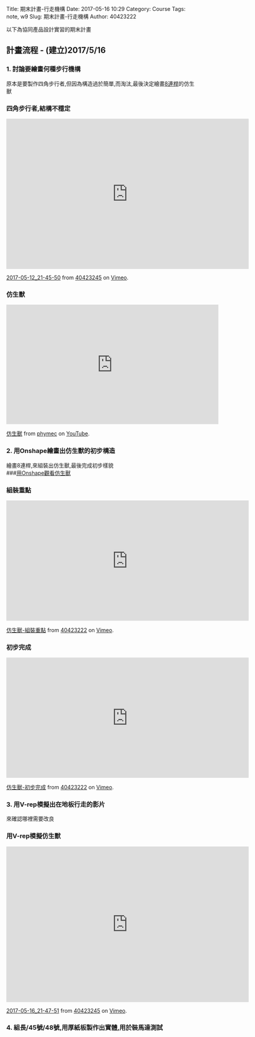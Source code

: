 Title: 期末計畫-行走機構
Date: 2017-05-16 10:29
Category: Course
Tags: note, w9
Slug: 期末計畫-行走機構
Author: 40423222

以下為協同產品設計實習的期末計畫 

<!-- PELICAN_END_SUMMARY -->

## 計畫流程 - (建立)2017/5/16
### 1. 討論要繪畫何種步行機構<br/>
原本是要製作四角步行者,但因為構造過於簡單,而淘汰,最後決定繪畫<a href="https://40423245.github.io/2017springcd_hw/blog/2017spring-cd-W7.html">8連桿</a>的仿生獸<br/>


### 四角步行者,結構不穩定<br/>
<iframe src="https://player.vimeo.com/video/217175485" width="640" height="396" frameborder="0" webkitallowfullscreen mozallowfullscreen allowfullscreen></iframe>
<p><a href="https://vimeo.com/217175485">2017-05-12_21-45-50</a> from <a href="https://vimeo.com/user47996237">40423245</a> on <a href="https://vimeo.com">Vimeo</a>.</p>


### 仿生獸<br/>
<iframe width="560" height="315" src="https://www.youtube.com/embed/kKSDgIhc8GI" frameborder="0" allowfullscreen></iframe>
<p><a href="https://www.youtube.com/watch?v=kKSDgIhc8GI&t=98s">仿生獸</a> from <a href="https://www.youtube.com/channel/UCSO_wccIgWaT7Zha99EZpEg">phymec</a> on <a href="https://www.youtube.com/">YouTube</a>.</p>


### 2. 用Onshape繪畫出仿生獸的初步構造<br/>
繪畫8連桿,來組裝出仿生獸,最後完成初步樣貌<br/>
###<a href="https://cad.onshape.com/documents/184f668225ac75f1792c95e7/w/72571acf6c6349b01cf46275/e/39e5596f4ae461926867d342">用Onshape觀看仿生獸</a><br/>

### 組裝重點
<iframe src="https://player.vimeo.com/video/217646316" width="640" height="317" frameborder="0" webkitallowfullscreen mozallowfullscreen allowfullscreen></iframe>
<p><a href="https://vimeo.com/217646316">仿生獸-組裝重點</a> from <a href="https://vimeo.com/user57795652">40423222</a> on <a href="https://vimeo.com">Vimeo</a>.</p>

### 初步完成
<iframe src="https://player.vimeo.com/video/217646271" width="640" height="317" frameborder="0" webkitallowfullscreen mozallowfullscreen allowfullscreen></iframe>
<p><a href="https://vimeo.com/217646271">仿生獸-初步完成</a> from <a href="https://vimeo.com/user57795652">40423222</a> on <a href="https://vimeo.com">Vimeo</a>.</p>


### 3. 用V-rep模擬出在地板行走的影片<br/>
來確認哪裡需要改良<br/>


### 用V-rep模擬仿生獸
<iframe src="https://player.vimeo.com/video/217669689" width="640" height="410" frameborder="0" webkitallowfullscreen mozallowfullscreen allowfullscreen></iframe> <p><a href="https://vimeo.com/217669689">2017-05-16_21-47-51</a> from <a href="https://vimeo.com/user47996237">40423245</a> on <a href="https://vimeo.com">Vimeo</a>.</p>


### 4. 組長/45號/48號,用厚紙板製作出實體,用於裝馬達測試



